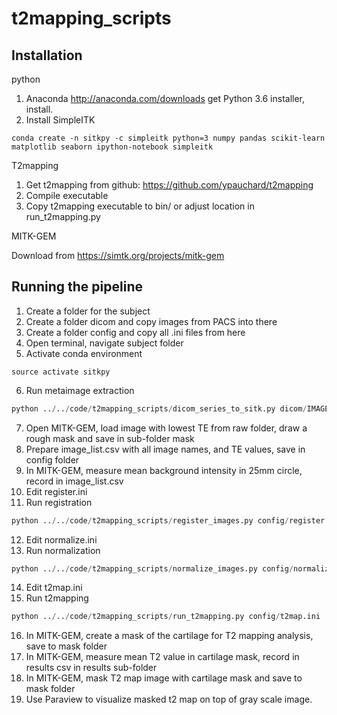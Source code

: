 # t2mapping_scripts
## Installation
python

1. Anaconda http://anaconda.com/downloads get Python 3.6 installer, install.
2. Install SimpleITK
```
conda create -n sitkpy -c simpleitk python=3 numpy pandas scikit-learn matplotlib seaborn ipython-notebook simpleitk
```

T2mapping

1. Get t2mapping from github: https://github.com/ypauchard/t2mapping
2. Compile executable
3. Copy t2mapping executable to bin/ or adjust location in run_t2mapping.py

MITK-GEM

Download from https://simtk.org/projects/mitk-gem

## Running the pipeline
1. Create a folder for the subject
2. Create a folder dicom and copy images from PACS into there
3. Create a folder config and copy all .ini files from here
4. Open terminal, navigate subject folder
5. Activate conda environment
```
source activate sitkpy
```
6. Run metaimage extraction
```python
python ../../code/t2mapping_scripts/dicom_series_to_sitk.py dicom/IMAGES raw/
```
7. Open MITK-GEM, load image with lowest TE from raw folder, draw a rough mask and save in sub-folder mask
8. Prepare image_list.csv with all image names, and TE values, save in config folder
9. In MITK-GEM, measure mean background intensity in 25mm circle, record in image_list.csv
10. Edit register.ini
11. Run registration
```python
python ../../code/t2mapping_scripts/register_images.py config/register.ini
```
12. Edit normalize.ini
13. Run normalization
```python
python ../../code/t2mapping_scripts/normalize_images.py config/normalize.ini
```
14. Edit t2map.ini
15. Run t2mapping
```python
python ../../code/t2mapping_scripts/run_t2mapping.py config/t2map.ini
```
16. In MITK-GEM, create a mask of the cartilage for T2 mapping analysis, save to mask folder
17. In MITK-GEM, measure mean T2 value in cartilage mask, record in results csv in results sub-folder
18. In MITK-GEM, mask T2 map image with cartilage mask and save to mask folder
19. Use Paraview to visualize masked t2 map on top of gray scale image.
